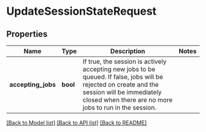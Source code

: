 # UpdateSessionStateRequest

## Properties

Name | Type | Description | Notes
------------ | ------------- | ------------- | -------------
**accepting_jobs** | **bool** | If true, the session is actively accepting new jobs to be queued. If false, jobs will be rejected on create and the session will be immediately closed when there are no more jobs to run in the session. | 

[[Back to Model list]](../README.md#documentation-for-models) [[Back to API list]](../README.md#documentation-for-api-endpoints) [[Back to README]](../README.md)


